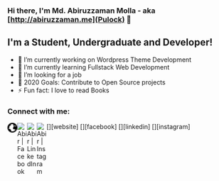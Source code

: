 

<!--
**asliabir/asliabir** is a ✨ _special_ ✨ repository because its `README.md` (this file) appears on your GitHub profile.

Here are some ideas to get you started:

- 🔭 I’m currently working on ...
- 🌱 I’m currently learning ...
- 👯 I’m looking to collaborate on ...
- 🤔 I’m looking for help with ...
- 💬 Ask me about ...
- 📫 How to reach me: ...
- 😄 Pronouns: ...
- ⚡ Fun fact: ...
-->
### Hi there, I'm Md. Abiruzzaman Molla - aka [http://abiruzzaman.me](Pulock) 👋

## I'm a Student, Undergraduate and Developer!

- 🔭 I’m currently working on Wordpress Theme Development
- 🌱 I’m currently learning Fullstack Web Development
- 👯 I’m looking for a job
- 🥅 2020 Goals: Contribute to Open Source projects
- ⚡ Fun fact: I love to read Books

### Connect with me:

[<img align="left" alt="Abir" width="22px" src="https://raw.githubusercontent.com/iconic/open-iconic/master/svg/globe.svg" />][website]
[<img align="left" alt="Abir | Facebook" width="22px" src="https://cdn.jsdelivr.net/npm/simple-icons@3.4.0/icons/facebook.svg" />][facebook]
[<img align="left" alt="Abir | LinkedIn" width="22px" src="https://cdn.jsdelivr.net/npm/simple-icons@v3/icons/linkedin.svg" />][linkedin]
[<img align="left" alt="Abir | Instagram" width="22px" src="https://cdn.jsdelivr.net/npm/simple-icons@v3/icons/instagram.svg" />][instagram]
